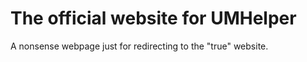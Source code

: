# The official website for UMHelper

A nonsense webpage just for redirecting to the "true" website.
